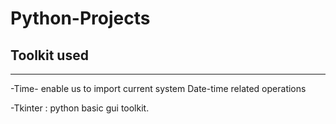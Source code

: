 # Python-Projects

## Toolkit used
***********************
-Time- enable us to import current system Date-time related operations 

-Tkinter   : python basic gui toolkit.

